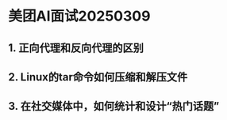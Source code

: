 # 美团AI面试20250309



## 1. 正向代理和反向代理的区别





## 2. Linux的tar命令如何压缩和解压文件





## 3. 在社交媒体中，如何统计和设计“热门话题”

